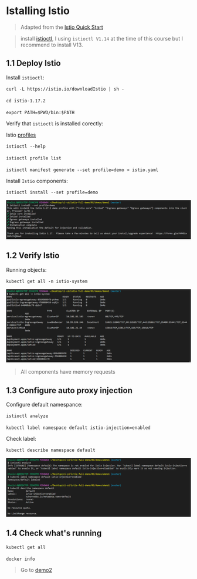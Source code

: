 # Istalling Istio

> Adapted from the [Istio Quick Start](https://istio.io/latest/docs/setup/install/istioctl/)


> install [istioctl](https://istio.io/latest/docs/setup/getting-started/#download), I using `istioctl V1.14` at the time of this course but I recommend to install V13.

## 1.1 Deploy Istio

Install `istioctl`:

```
curl -L https://istio.io/downloadIstio | sh -

cd istio-1.17.2

export PATH=$PWD/bin:$PATH
```

Verify that `istioctl` is installed corectly:

Istio [profiles](https://istio.io/latest/docs/setup/additional-setup/config-profiles/)

```
istioctl --help

istioctl profile list

istioctl manifest generate --set profile=demo > istio.yaml
```

Install `Istio` components:
```
istioctl install --set profile=demo
```

<img src="screenshots/install-istio-demo.png">

## 1.2 Verify Istio

Running objects:

```
kubectl get all -n istio-system
```

<img src="screenshots/verify-istio.png">

> All components have memory requests

## 1.3 Configure auto proxy injection

Configure default namespance:

```
istioctl analyze

kubectl label namespace default istio-injection=enabled
```

Check label:

```
kubectl describe namespace default
```

<img src="screenshots/configure-auto-proxy.png">

## 1.4 Check what's running

```
kubectl get all

docker info
```

> Go to [demo2](../demo2/README.md)
